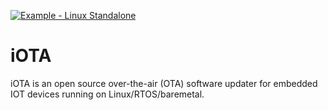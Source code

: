
[![Example - Linux Standalone](https://github.com/manjitsinghduhan/iOTA/actions/workflows/example_linux_standalone.yml/badge.svg?branch=main&event=push)](https://github.com/manjitsinghduhan/iOTA/actions/workflows/example_linux_standalone.yml)

# iOTA
iOTA is an open source over-the-air (OTA) software updater for embedded IOT devices running on Linux/RTOS/baremetal.

